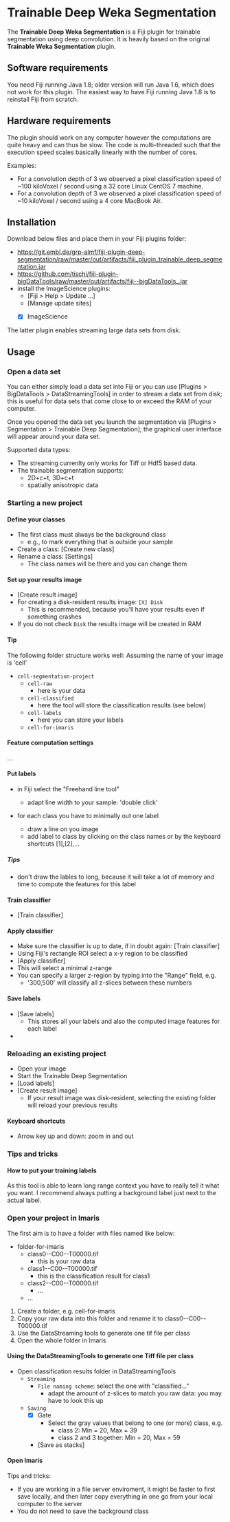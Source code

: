 
Trainable Deep Weka Segmentation
======================
The **Trainable Deep Weka Segmentation** is a Fiji plugin for trainable segmentation using deep convolution. It is heavily based on the original **Trainable Weka Segmentation** plugin.

## Software requirements

You need Fiji running Java 1.8; older version will run Java 1.6, which does not work for this plugin. The easiest way to have Fiji running Java 1.8 is to reinstall Fiji from scratch.

## Hardware requirements

The plugin should work on any computer however the computations are quite heavy and can thus be slow. The code is multi-threaded such that the execution speed scales basically linearly with the number of cores. 

Examples:
- For a convolution depth of 3 we observed a pixel classification speed of ~100 kiloVoxel / second using a 32 core Linux CentOS 7 machine.
- For a convolution depth of 3 we observed a pixel classification speed of ~10 kiloVoxel / second using a 4 core MacBook Air.

## Installation

Download below files and place them in your Fiji plugins folder:
- https://git.embl.de/grp-almf/fiji-plugin-deep-segmentation/raw/master/out/artifacts/fiji_plugin_trainable_deep_segmentation.jar
- https://github.com/tischi/fiji-plugin-bigDataTools/raw/master/out/artifacts/fiji--bigDataTools_.jar
- install the ImageScience plugins:
	- [Fiji > Help > Update ...] 
	- [Manage update sites]
	- [X] ImageScience
 

The latter plugin enables streaming large data sets from disk.

## Usage

### Open a data set

You can either simply load a data set into Fiji or you can use [Plugins > BigDataTools > DataStreamingTools] in order to stream a data set from disk; this is useful for data sets that come close to or exceed the RAM of your computer. 

Once you opened the data set you launch the segmentation via [Plugins > Segmentation > Trainable Deep Segmentation]; the graphical user interface will appear around your data set.

Supported data types:

- The streaming currenlty only works for Tiff or Hdf5 based data.
- The trainable segmentation supports:
    - 2D+c+t, 3D+c+t
    - spatially anisotropic data 

### Starting a new project

#### Define your classes

- The first class must always be the background class
	- e.g., to mark everything that is outside your sample
- Create a class: [Create new class]
- Rename a class: [Settings]
	- The class names will be there and you can change them

#### Set up your results image

- [Create result image]
- For creating a disk-resident results image: `[X] Disk`
	- This is recommended, because you'll have your results even if something crashes
- If you do not check `Disk` the results image will be created in RAM

#### Tip

The following folder structure works well:
Assuming the name of your image is 'cell'

- `cell-segmentation-project`
	- `cell-raw`
		- here is your data
	- `cell-classified`
		- here the tool will store the classification results (see below)
	- `cell-labels`
		- here you can store your labels
	- `cell-for-imaris`

#### Feature computation settings

...

#### Put labels

- in Fiji select the "Freehand line tool" 
	- adapt line width to your sample: 'double click'

- for each class you have to minimally out one label
	- draw a line on you image
	- add label to class by clicking on the class names or by the keyboard shortcuts [1],[2],...

##### Tips

- don't draw the lables to long, because it will take a lot of memory and time to compute the features for this label

#### Train classifier

- [Train classifier]

#### Apply classifier

- Make sure the classifier is up to date, if in doubt again: [Train classifier]
- Using Fiji's rectangle ROI select a x-y region to be classified
- [Apply classifier]
- This will select a minimal z-range
- You can specify a larger z-region by typing into the "Range" field, e.g.
	- '300,500' will classify all z-slices between these numbers

#### Save labels

- [Save labels]
	- This stores all your labels and also the computed image features for each label
- 


### Reloading an existing project

- Open your image
- Start the Trainable Deep Segmentation
- [Load labels]
- [Create result image]
	- If your result image was disk-resident, selecting the existing folder will reload your previous results


#### Keyboard shortcuts

- Arrow key up and down: zoom in and out

 
### Tips and tricks

#### How to put your training labels 

As this tool is able to learn long range context you have to really tell it what you want. I recommend always putting a background label just next to the actual label.


### Open your project in Imaris

The first aim is to have a folder with files named like below:

- folder-for-imaris
	- class0--C00--T00000.tif
		- this is your raw data
	- class1--C00--T00000.tif
		- this is the classification result for class1
	- class2--C00--T00000.tif
		- ...
	- ...

1. Create a folder, e.g. cell-for-imaris
2. Copy your raw data into this folder and rename it to class0--C00--T00000.tif
3. Use the DataStreaming tools to generate one tif file per class
4. Open the whole folder in Imaris

#### Using the DataStreamingTools to generate one Tiff file per class

- Open classification results folder in DataStreamingTools
	- `Streaming`
		- `File naming scheme`: select the one with "classified..."
			- adapt the amount of z-slices to match you raw data: you may have to look this up
	- `Saving`
		- [X] Gate
			- Select the gray values that belong to one (or more) class, e.g.
				- class 2: Min = 20, Max = 39
				- class 2 and 3 together: Min = 20, Max = 59
		- [Save as stacks]

#### Open Imaris


Tips and tricks:


- If you are working in a file server enviroment, it might be faster to first save locally, and then later copy everything in one go from your local computer to the server
- You do not need to save the background class

 




